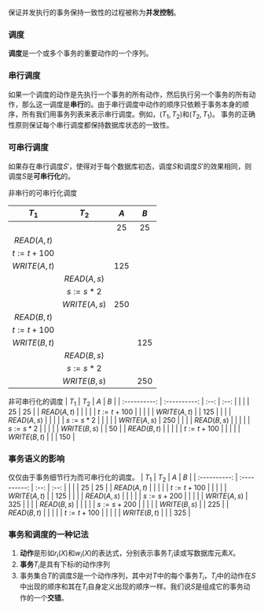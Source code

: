保证并发执行的事务保持一致性的过程被称为**并发控制**。

### 调度

**调度**是一个或多个事务的重要动作的一个序列。

### 串行调度

如果一个调度的动作是先执行一个事务的所有动作，然后执行另一个事务的所有动作，那么这一调度是**串行**的。由于串行调度中动作的顺序只依赖于事务本身的顺序，所有我们用事务列表来表示串行调度。例如，$(T_1, T_2)$和$(T_2, T_1)$。
事务的正确性原则保证每个串行调度都保持数据库状态的一致性。

### 可串行调度

如果存在串行调度$S'$，使得对于每个数据库初态，调度$S$和调度$S'$的效果相同，则调度$S$是**可串行化**的。

非串行的可串行化调度


|    $T_1$     |    $T_2$     | $A$  | $B$  |
| :----------: | :----------: | :--: | :--: |
|              |              | $25$ | $25$ |
| $READ(A,t)$  |              |      |      |
|  $t:=t+100$  |              |      |      |
| $WRITE(A,t)$ |              | 125  |      |
|              | $READ(A,s)$  |      |      |
|              |   $s:=s*2$   |      |      |
|              | $WRITE(A,s)$ | 250  |      |
| $READ(B,t)$  |              |      |      |
|  $t:=t+100$  |              |      |      |
| $WRITE(B,t)$ |              |      | 125  |
|              | $READ(B,s)$  |      |      |
|              |   $s:=s*2$   |      |      |
|              | $WRITE(B,s)$ |      | 250  |

非可串行化的调度
|    $T_1$     |    $T_2$     | $A$  | $B$  |
| :----------: | :----------: | :--: | :--: |
|              |              | $25$ | $25$ |
| $READ(A,t)$  |              |      |      |
|  $t:=t+100$  |              |      |      |
| $WRITE(A,t)$ |              | 125  |      |
|              | $READ(A,s)$  |      |      |
|              |   $s:=s*2$   |      |      |
|              | $WRITE(A,s)$ | 250  |      |
|              | $READ(B,s)$  |      |      |
|              |   $s:=s*2$   |      |      |
|              | $WRITE(B,s)$ |      |  50  |
| $READ(B,t)$  |              |      |      |
|  $t:=t+100$  |              |      |      |
| $WRITE(B,t)$ |              |      | 150  |

### 事务语义的影响

仅仅由于事务细节行为而可串行化的调度。
|    $T_1$     |    $T_2$     | $A$  | $B$  |
| :----------: | :----------: | :--: | :--: |
|              |              | $25$ | $25$ |
| $READ(A,t)$  |              |      |      |
|  $t:=t+100$  |              |      |      |
| $WRITE(A,t)$ |              | 125  |      |
|              | $READ(A,s)$  |      |      |
|              |  $s:=s+200$  |      |      |
|              | $WRITE(A,s)$ | 325  |      |
|              | $READ(B,s)$  |      |      |
|              |  $s:=s+200$  |      |      |
|              | $WRITE(B,s)$ |      | 225  |
| $READ(B,t)$  |              |      |      |
|  $t:=t+100$  |              |      |      |
| $WRITE(B,t)$ |              |      | 325  |

### 事务和调度的一种记法

1. **动作**是形如$r_i(X)$和$w_i(X)$的表达式，分别表示事务$T_i$读或写数据库元素$X$。
2. **事务**$T_i$是具有下标$i$的动作序列
3. 事务集合$T$的调度$S$是一个动作序列，其中对$T$中的每个事务$T_i$，$T_i$中的动作在$S$中出现的顺序和其在$T_i$自身定义出现的顺序一样。我们说$S$是组成它的事务动作的一个**交错**。